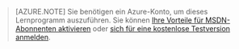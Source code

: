 ﻿
> [AZURE.NOTE]
> Sie benötigen ein Azure-Konto, um dieses Lernprogramm auszuführen. Sie können <a href="/pricing/member-offers/msdn-benefits-details/" target="_blank">Ihre Vorteile für MSDN-Abonnenten aktivieren</a> oder <a href="/pricing/free-trial/" target="_blank">sich für eine kostenlose Testversion anmelden</a>.

<!--HONumber=49-->